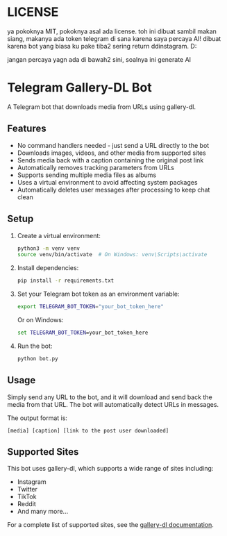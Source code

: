 # LICENSE

ya pokoknya MIT, pokoknya asal ada license. toh ini dibuat sambil makan siang, makanya ada token telegram di sana karena saya percaya AI!
dibuat karena bot yang biasa ku pake tiba2 sering return ddinstagram. D:

jangan percaya yagn ada di bawah2 sini, soalnya ini generate AI

# Telegram Gallery-DL Bot

A Telegram bot that downloads media from URLs using gallery-dl.

## Features

- No command handlers needed - just send a URL directly to the bot
- Downloads images, videos, and other media from supported sites
- Sends media back with a caption containing the original post link
- Automatically removes tracking parameters from URLs
- Supports sending multiple media files as albums
- Uses a virtual environment to avoid affecting system packages
- Automatically deletes user messages after processing to keep chat clean

## Setup

1. Create a virtual environment:
   ```bash
   python3 -m venv venv
   source venv/bin/activate  # On Windows: venv\Scripts\activate
   ```

2. Install dependencies:
   ```bash
   pip install -r requirements.txt
   ```

3. Set your Telegram bot token as an environment variable:
   ```bash
   export TELEGRAM_BOT_TOKEN="your_bot_token_here"
   ```
   
   Or on Windows:
   ```cmd
   set TELEGRAM_BOT_TOKEN=your_bot_token_here
   ```

4. Run the bot:
   ```bash
   python bot.py
   ```

## Usage

Simply send any URL to the bot, and it will download and send back the media from that URL. The bot will automatically detect URLs in messages.

The output format is:
```
[media] [caption] [link to the post user downloaded]
```

## Supported Sites

This bot uses gallery-dl, which supports a wide range of sites including:
- Instagram
- Twitter
- TikTok
- Reddit
- And many more...

For a complete list of supported sites, see the [gallery-dl documentation](https://github.com/mikf/gallery-dl).